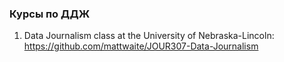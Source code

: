 ### Курсы по ДДЖ
1. Data Journalism class at the University of Nebraska-Lincoln: https://github.com/mattwaite/JOUR307-Data-Journalism     
